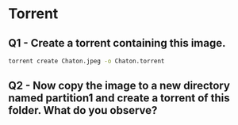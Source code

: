 # Torrent

## Q1 - Create a torrent containing this image.
   ```bash
   torrent create Chaton.jpeg -o Chaton.torrent
   ```

## Q2 - Now copy the image to a new directory named partition1 and create a torrent of this folder. What do you observe?
